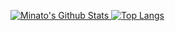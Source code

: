 [![Minato's Github Stats](https://github-readme-stats.vercel.app/api?username=Theheirofzeus&count_private=true&show_icons=true&hide_border=true) ![Top Langs](https://github-readme-stats.vercel.app/api/top-langs/?username=Theheirofzeus&langs_count=8&layout=compact&hide_border=true)](https://github.com/theheirofzeus)
